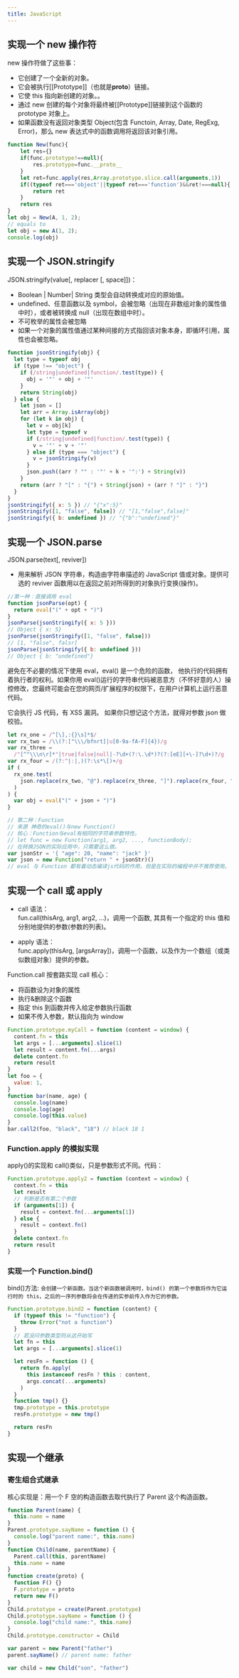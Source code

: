 ```yaml
---
title: JavaScript
---
```


## 实现一个 new 操作符

new 操作符做了这些事：

- 它创建了一个全新的对象。
- 它会被执行[[Prototype]]（也就是**proto**）链接。
- 它使 this 指向新创建的对象。。
- 通过 new 创建的每个对象将最终被[[Prototype]]链接到这个函数的 prototype 对象上。
- 如果函数没有返回对象类型 Object(包含 Functoin, Array, Date, RegExg, Error)，那么 new 表达式中的函数调用将返回该对象引用。

```js
function New(func){
    let res={}
    if(func.prototype!==null){
        res.prototype=func.__proto__
    }
    let ret=func.apply(res,Array.prototype.slice.call(arguments,1))
    if((typeof ret==='object'||typeof ret==='function')&&ret!===null){
        return ret
    }
    return res
}
let obj = New(A, 1, 2);
// equals to
let obj = new A(1, 2);
console.log(obj)
```

## 实现一个 JSON.stringify

JSON.stringify(value[, replacer [, space]])：

- Boolean | Number| String 类型会自动转换成对应的原始值。
- undefined、任意函数以及 symbol，会被忽略（出现在非数组对象的属性值中时），或者被转换成 null（出现在数组中时）。
- 不可枚举的属性会被忽略
- 如果一个对象的属性值通过某种间接的方式指回该对象本身，即循环引用，属性也会被忽略。

```js
function jsonStringify(obj) {
  let type = typeof obj
  if (type !== "object") {
    if (/string|undefined|function/.test(type)) {
      obj = '"' + obj + '"'
    }
    return String(obj)
  } else {
    let json = []
    let arr = Array.isArray(obj)
    for (let k in obj) {
      let v = obj[k]
      let type = typeof v
      if (/string|undefined|function/.test(type)) {
        v = '"' + v + '"'
      } else if (type === "object") {
        v = jsonStringify(v)
      }
      json.push((arr ? "" : '"' + k + '":') + String(v))
    }
    return (arr ? "[" : "{") + String(json) + (arr ? "]" : "}")
  }
}
jsonStringify({ x: 5 }) // "{"x":5}"
jsonStringify([1, "false", false]) // "[1,"false",false]"
jsonStringify({ b: undefined }) // "{"b":"undefined"}"
```

## 实现一个 JSON.parse

JSON.parse(text[, reviver])

- 用来解析 JSON 字符串，构造由字符串描述的 JavaScript 值或对象。提供可选的 reviver 函数用以在返回之前对所得到的对象执行变换(操作)。

```js
//第一种：直接调用 eval
function jsonParse(opt) {
  return eval("(" + opt + ")")
}
jsonParse(jsonStringify({ x: 5 }))
// Object { x: 5}
jsonParse(jsonStringify([1, "false", false]))
// [1, "false", falsr]
jsonParse(jsonStringify({ b: undefined }))
// Object { b: "undefined"}
```

避免在不必要的情况下使用 eval，eval() 是一个危险的函数， 他执行的代码拥有着执行者的权利。如果你用 eval()运行的字符串代码被恶意方（不怀好意的人）操控修改，您最终可能会在您的网页/扩展程序的权限下，在用户计算机上运行恶意代码。

它会执行 JS 代码，有 XSS 漏洞。
如果你只想记这个方法，就得对参数 json 做校验。

```js
let rx_one = /^[\],:{}\s]*$/
var rx_two = /\\(?:["\\\/bfnrt]|u[0-9a-fA-F]{4})/g
var rx_three =
  /"[^"\\\n\r]*"|true|false|null|-?\d+(?:\.\d*)?(?:[eE][+\-]?\d+)?/g
var rx_four = /(?:^|:|,)(?:\s*\[)+/g
if (
  rx_one.test(
    json.replace(rx_two, "@").replace(rx_three, "]").replace(rx_four, "")
  )
) {
  var obj = eval("(" + json + ")")
}
```

```js
// 第二种：Function
// 来源 神奇的eval()与new Function()
// 核心：Function与eval有相同的字符串参数特性。
// let func = new Function(arg1, arg2, ..., functionBody);
// 在转换JSON的实际应用中，只需要这么做。
var jsonStr = '{ "age": 20, "name": "jack" }'
var json = new Function("return " + jsonStr)()
// eval 与 Function 都有着动态编译js代码的作用，但是在实际的编程中并不推荐使用。
```

## 实现一个 call 或 apply

- call 语法：  
  fun.call(thisArg, arg1, arg2, ...)，调用一个函数, 其具有一个指定的 this 值和分别地提供的参数(参数的列表)。

- apply 语法：  
  func.apply(thisArg, [argsArray])，调用一个函数，以及作为一个数组（或类似数组对象）提供的参数。

Function.call 按套路实现
call 核心：

- 将函数设为对象的属性
- 执行&删除这个函数
- 指定 this 到函数并传入给定参数执行函数
- 如果不传入参数，默认指向为 window

```js
Function.prototype.myCall = function (content = window) {
  content.fn = this
  let args = [...arguments].slice(1)
  let result = content.fn(...args)
  delete content.fn
  return result
}
let foo = {
  value: 1,
}
function bar(name, age) {
  console.log(name)
  console.log(age)
  console.log(this.value)
}
bar.call2(foo, "black", "18") // black 18 1
```

### Function.apply 的模拟实现

apply()的实现和 call()类似，只是参数形式不同。代码：

```js
Function.prototype.apply2 = function (context = window) {
  context.fn = this
  let result
  // 判断是否有第二个参数
  if (arguments[1]) {
    result = context.fn(...arguments[1])
  } else {
    result = context.fn()
  }
  delete context.fn
  return result
}
```

### 实现一个 Function.bind()

bind()方法:
`会创建一个新函数。当这个新函数被调用时，bind() 的第一个参数将作为它运行时的 this，之后的一序列参数将会在传递的实参前传入作为它的参数。`

```js
Function.prototype.bind2 = function (content) {
  if (typeof this != "function") {
    throw Error("not a function")
  }
  // 若没问参数类型则从这开始写
  let fn = this
  let args = [...arguments].slice(1)

  let resFn = function () {
    return fn.apply(
      this instanceof resFn ? this : content,
      args.concat(...arguments)
    )
  }
  function tmp() {}
  tmp.prototype = this.prototype
  resFn.prototype = new tmp()

  return resFn
}
```

## 实现一个继承

### 寄生组合式继承

核心实现是：用一个 F 空的构造函数去取代执行了 Parent 这个构造函数。

```js
function Parent(name) {
  this.name = name
}
Parent.prototype.sayName = function () {
  console.log("parent name:", this.name)
}
function Child(name, parentName) {
  Parent.call(this, parentName)
  this.name = name
}
function create(proto) {
  function F() {}
  F.prototype = proto
  return new F()
}
Child.prototype = create(Parent.prototype)
Child.prototype.sayName = function () {
  console.log("child name:", this.name)
}
Child.prototype.constructor = Child

var parent = new Parent("father")
parent.sayName() // parent name: father

var child = new Child("son", "father")
```
